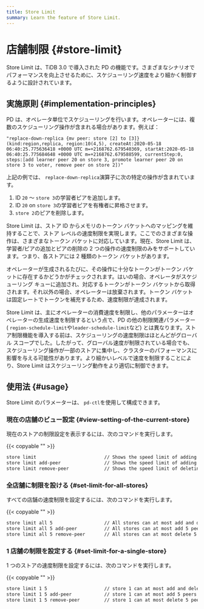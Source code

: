 ```yaml
---
title: Store Limit
summary: Learn the feature of Store Limit.
---
```


# 店舗制限 {#store-limit}

Store Limit は、TiDB 3.0 で導入された PD の機能です。さまざまなシナリオでパフォーマンスを向上させるために、スケジューリング速度をより細かく制御するように設計されています。

## 実施原則 {#implementation-principles}

PD は、オペレータ単位でスケジューリングを行います。オペレーターには、複数のスケジューリング操作が含まれる場合があります。例えば：

```
"replace-down-replica {mv peer: store [2] to [3]} (kind:region,replica, region:10(4,5), createAt:2020-05-18 06:40:25.775636418 +0000 UTC m=+2168762.679540369, startAt:2020-05-18 06:40:25.775684648 +0000 UTC m=+2168762.679588599, currentStep:0, steps:[add learner peer 20 on store 3, promote learner peer 20 on store 3 to voter, remove peer on store 2])"
```

上記の例では、 `replace-down-replica`演算子に次の特定の操作が含まれています。

1.  ID `20` ～ `store 3`の学習者ピアを追加します。
2.  ID `20` on `store 3`の学習者ピアを有権者に昇格させます。
3.  `store 2`のピアを削除します。

Store Limit は、ストア ID からメモリのトークン バケットへのマッピングを維持することで、ストア レベルの速度制限を実現します。ここでのさまざまな操作は、さまざまなトークン バケットに対応しています。現在、Store Limit は、学習者/ピアの追加とピアの削除の 2 つの操作の速度制限のみをサポートしています。つまり、各ストアには 2 種類のトークン バケットがあります。

オペレーターが生成されるたびに、その操作に十分なトークンがトークン バケットに存在するかどうかがチェックされます。はいの場合、オペレータがスケジューリング キューに追加され、対応するトークンがトークン バケットから取得されます。それ以外の場合、オペレーターは放棄されます。トークン バケットは固定レートでトークンを補充するため、速度制限が達成されます。

Store Limit は、主にオペレーターの消費速度を制限し、他のパラメーターはオペレーターの生成速度を制限するという点で、PD の他の制限関連パラメーター ( `region-schedule-limit`や`leader-schedule-limit`など) とは異なります。ストア制限機能を導入する前は、スケジューリングの速度制限はほとんどがグローバル スコープでした。したがって、グローバル速度が制限されている場合でも、スケジューリング操作が一部のストアに集中し、クラスターのパフォーマンスに影響を与える可能性があります。より細かいレベルで速度を制限することにより、Store Limit はスケジューリング動作をより適切に制御できます。

## 使用法 {#usage}

Store Limit のパラメーターは、 `pd-ctl`を使用して構成できます。

### 現在の店舗のビュー設定 {#view-setting-of-the-current-store}

現在のストアの制限設定を表示するには、次のコマンドを実行します。

{{< copyable "" >}}

```bash
store limit                         // Shows the speed limit of adding and deleting peers in all stores.
store limit add-peer                // Shows the speed limit of adding peers in all stores.
store limit remove-peer             // Shows the speed limit of deleting peers in all stores. 
```

### 全店舗に制限を設ける {#set-limit-for-all-stores}

すべての店舗の速度制限を設定するには、次のコマンドを実行します。

{{< copyable "" >}}

```bash
store limit all 5                   // All stores can at most add and delete 5 peers per minute.
store limit all 5 add-peer          // All stores can at most add 5 peers per minute.
store limit all 5 remove-peer       // All stores can at most delete 5 peers per minute.
```

### 1 店舗の制限を設定する {#set-limit-for-a-single-store}

1 つのストアの速度制限を設定するには、次のコマンドを実行します。

{{< copyable "" >}}

```bash
store limit 1 5                     // store 1 can at most add and delete 5 peers per minute.
store limit 1 5 add-peer            // store 1 can at most add 5 peers per minute.
store limit 1 5 remove-peer         // store 1 can at most delete 5 peers per minute.
```
